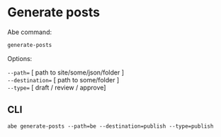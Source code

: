 # Generate posts

Abe command:

```bash
generate-posts
```

Options:

`--path=` [ path to site/some/json/folder ]  
`--destination=` [ path to some/folder ]  
`--type=` [ draft / review / approve]  

## CLI

```shell
abe generate-posts --path=be --destination=publish --type=publish
```

